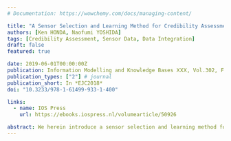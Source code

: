 ```yaml
---
# Documentation: https://wowchemy.com/docs/managing-content/

title: "A Sensor Selection and Learning Method for Credibility Assessment Using Sensor Data"
authors: [Ken HONDA, Naofumi YOSHIDA]
tags: [Credibility Assessment, Sensor Data, Data Integration]
draft: false
featured: true

date: 2019-06-01T00:00:00Z
publication: Information Modelling and Knowledge Bases ⅩⅩⅩ, Vol.302, Frontiers in Artificial Intelligence and Applications, IOS Press, pp.400-414.
publication_types: ["2"] # journal
publication_short: In *EJC2018*
doi: "10.3233/978-1-61499-933-1-400"

links:
  - name: IOS Press
    url: https://ebooks.iospress.nl/volumearticle/50926

abstract: We herein introduce a sensor selection and learning method for credibility assessment using sensor data. To assess the credibility of information, comparing with primary resources and integrating sensor data are effective to derive the objectivity of the information. However, when we are using sensor data, if incorrect sensors are selected or if the necessary sensors are not referred, it implies that the credibility of the credibility assessment system is uncertain. This paper presents a sensor selection and learning method for information credibility assessment using sensor data. In this method, several discriminators select sensors through weighting. Additionally, the result is feedbacked to the discriminators to learn the precision of the discriminators. The primary contribution of this method is the proposal of a method of sensor selection from several sensors that is opened on the World Wide Web by weighting from discriminators such that the discriminators can learn their precision from the feedback of the selection result. This paper shows the feasibility and usefulness of the method through experiments. An application method for credibility assessment technology is also introduced.
---
```

